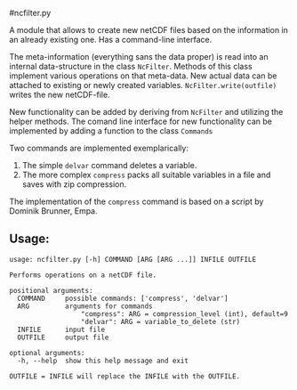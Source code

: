 #ncfilter.py

A module that allows to create new netCDF files based on the information in an
already existing one. Has a command-line interface.

The meta-information (everything sans the data proper) is read into an
internal data-structure in the class `NcFilter`. Methods of this class
implement various operations on that meta-data.  New actual data can
be attached to existing or newly created
variables. `NcFilter.write(outfile)` writes the new netCDF-file.

New functionality can be added by deriving from `NcFilter` and
utilizing the helper methods. The comand line interface for new
functionality can be implemented by adding a function to the class
`Commands`

Two commands are implemented exemplarically:

1. The simple `delvar` command deletes a variable.
2. The more complex `compress` packs all suitable variables in a file and saves
   with zip compression.

The implementation of the `compress` command is based on a script by
Dominik Brunner, Empa.

## Usage:

```
usage: ncfilter.py [-h] COMMAND [ARG [ARG ...]] INFILE OUTFILE

Performs operations on a netCDF file.

positional arguments:
  COMMAND     possible commands: ['compress', 'delvar']
  ARG         arguments for commands
                  "compress": ARG = compression_level (int), default=9
                  "delvar": ARG = variable_to_delete (str)
  INFILE      input file
  OUTFILE     output file

optional arguments:
  -h, --help  show this help message and exit

OUTFILE = INFILE will replace the INFILE with the OUTFILE.
```

